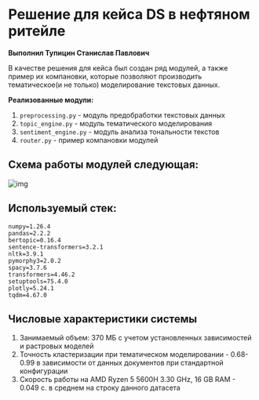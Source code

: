 # Решение для кейса DS в нефтяном ритейле

**Выполнил Тупицин Станислав Павлович**

В качестве решения для кейса был создан ряд модулей, а также пример их компановки, которые позволяют производить
тематическое(и не только) моделирование текстовых данных.

**Реализованные модули:**
1. `preprocessing.py` - модуль предобработки текстовых данных
2. `topic_engine.py` - модуль тематического моделирования
3. `sentiment_engine.py` - модуль анализа тональности текстов
4. `router.py` - пример компановки модулей

## Схема работы модулей следующая:
![img](https://sun9-55.userapi.com/impg/tbNKetByORozbM5uzcPZ7hQ8k9QQTltSjDs9_g/9t3yrqaz-58.jpg?size=511x371&quality=96&sign=b8c973ceca77472f203465b670fee279&type=album)

## Используемый стек: 
    numpy=1.26.4
    pandas=2.2.2
    bertopic=0.16.4
    sentence-transformers=3.2.1
    nltk=3.9.1
    pymorphy3=2.0.2
    spacy=3.7.6
    transformers=4.46.2
    setuptools=75.4.0
    plotly=5.24.1
    tqdm=4.67.0

## Числовые характеристики системы

   1. Занимаемый объем: 370 МБ с учетом установленных зависимостей и растровых моделей
   2. Точность кластеризации при тематическом моделировании - 0.68-0.99 в зависимости от данных документов при стандартной конфигурации
   3. Скорость работы на AMD Ryzen 5 5600H 3.30 GHz, 16 GB RAM - 0.049 с. в среднем на строку данного датасета

